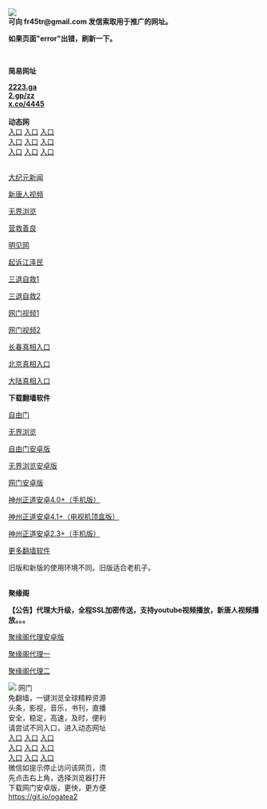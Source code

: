 <td align="center"><a target="_blank" href="https://raw.githubusercontent.com/szzd1/szzd1.github.io/master/1.JPG"><img src="https://raw.githubusercontent.com/szzd1/2/master/6.JPG" style="max-width:100%;"></a></td><br>
<strong>可向 fr45tr@gmail.com 发信索取用于推广的网址。</strong>
<p><strong>如果页面"error"出错，刷新一下。</strong></p>
<br>
<p><strong>简易网址</strong></p>
<strong><a href="http://2223.ga">2223.ga</a></strong><br>
<strong><a href="http://2.gp/zz">2.gp/zz</a></strong><br>
<strong><a href="http://x.co/4445">x.co/4445</a></strong><br>
<br>
<strong>动态网</strong>
<br>
      <a href="http://t.cn/RB7MlrV" rel="nofollow">入口</a>
      <a href="http://219.85.104.170/1" rel="nofollow">入口</a>
      <a href="http://ovudgtsd.gpzeukry.ml/70cdtw" rel="nofollow">入口</a><br>
      <a href="http://ovudgtsd.gpzeukry.ml/70ydtw" rel="nofollow">入口</a>
      <a href="http://ovudgtsd.gpzeukry.ml/70ip03dw" rel="nofollow">入口</a>
      <a href="http://ovudgtsd.gpzeukry.ml/70fdtw" rel="nofollow">入口</a><br>
      <a href="http://ovudgtsd.gpzeukry.ml/70sdtw" rel="nofollow">入口</a>
      <a href="http://ovudgtsd.gpzeukry.ml/70ip04dw" rel="nofollow">入口</a>
      <a href="http://ovudgtsd.gpzeukry.ml/70hdtw" rel="nofollow">入口</a><br>

<br>
<p><a href="http://t.cn/RB7MjPU" rel="nofollow">大纪元新闻</a></p>
<p><a href="http://t.cn/RB7Mj23" rel="nofollow">新唐人视频</a></p>
<p><a href="http://t.cn/RB7MjtX" rel="nofollow">无界浏览</a></p>
<p><a href="http://ovudgtsd.gpzeukry.ml/70gqg" rel="nofollow">营救善良</a></p>
<p><a href="http://ovudgtsd.gpzeukry.ml/mjw" rel="nofollow">明见网</a></p>
<p><a href="http://ovudgtsd.gpzeukry.ml/70gsj" rel="nofollow">起诉江泽民</a></p>
<p><a href="http://t.cn/RB7Ml8Q">三退自救1</a></p>
<p><a href="http://ovudgtsd.gpzeukry.ml/szmst" rel="nofollow">三退自救2</a></p>
<p><a href="http://t.cn/RB7Ml0I" rel="nofollow">网门视频1</a></p>
<p><a href="http://inwkyzon.nmeluml.ga" rel="nofollow">网门视频2</a></p>
<p><a href="https://s3.amazonaws.com/ogate/show.htm?r873651&amp;from=852" rel="nofollow">长春真相入口</a></p>
<p><a href="https://s3.amazonaws.com/ogate/show.htm?r873649&amp;from=852" rel="nofollow">北京真相入口</a></p>
<p><a href="https://s3.amazonaws.com/ogate/show.htm?r873656&amp;from=852 rel="nofollow">大陆真相入口</a><br></p>
<p><p><strong>下载翻墙软件</strong></p>


<p><a href="https://git.io/fgp" rel="nofollow">自由门</a></p>
<p><a href="https://git.io/vEJlj rel="nofollow">无界浏览</a></p>
<p><a href="https://git.io/fgma" rel="nofollow">自由门安卓版</a></p>
<p><a href="https://s3.amazonaws.com/693/um.apk" rel="nofollow">无界浏览安卓版</a></p>
<p><a href="https://git.io/ogatea2">网门安卓版</a></p>
<p><a href="https://git.io/vQjqe" rel="nofollow">神州正道安卓4.0+（手机版）</a></p>
<p><a href="https://git.io/vAonz" rel="nofollow">神州正道安卓4.1+（电视机顶盒版）</a></p>
<p><a href="https://git.io/vA5GO" rel="nofollow">神州正道安卓2.3+（手机版）</a></p>
<p><a href="https://github.com/bannedbook/fanqiang/wiki">更多翻墙软件</a></p>
旧版和新版的使用环境不同。旧版适合老机子。<br>


<br>
<p><strong>聚缘阁</strong></p>
<p><strong>【公告】代理大升级，全程SSL加密传送，支持youtube视频播放，新唐人视频播放。。。</strong></p>
<p><a href="https://github.com/hao369/a/raw/master/j8.apk">聚缘阁代理安卓版</a></p>
<p><a href="https://github.com/yuange99/4/wiki/szzd">聚缘阁代理一</a></p>
<p><a href="https://github.com/yuange99/4/wiki/szzd">聚缘阁代理二</a></p>
<td align="center"><a target="_blank" href="https://cloud.githubusercontent.com/assets/11880933/13434984/f430fae2-e012-11e5-814f-c2df1e82b247.jpg"><img src="https://cloud.githubusercontent.com/assets/11880933/13434984/f430fae2-e012-11e5-814f-c2df1e82b247.jpg" style="max-width:100%;"></a></td>
  </tr>
  <tr>
    <td align="center">网门<br>
      免翻墙，一键浏览全球精粹资源<br>
      头条，影视，音乐，书刊，直播<br>
      安全，稳定，高速，及时，便利<br>
    </td>
  </tr><tr>
    <td align="center">请尝试不同入口，进入动态网址<br>      
      <a href="https://s3.us-east-2.amazonaws.com/ogateh/show.htm?from=ogit" rel="nofollow">入口</a>
      <a href="https://s3.eu-west-2.amazonaws.com/ogatel/show.htm?from=ogit" rel="nofollow">入口</a>
      <a href="https://s3.amazonaws.com/ogate/show.htm?from=ogit" rel="nofollow">入口</a><br>
      <a href="https://s3.ap-northeast-2.amazonaws.com/ogates/show.htm?from=ogit" rel="nofollow">入口</a>
      <a href="https://s3.eu-central-1.amazonaws.com/ogatef/show.htm?from=ogit" rel="nofollow">入口</a>
      <a href="https://s3.ap-south-1.amazonaws.com/ogatem/show.htm?from=ogit" rel="nofollow">入口</a><br>
      <a href="https://s3-us-west-1.amazonaws.com/ogaten/show.htm?from=ogit" rel="nofollow">入口</a>
      <a href="https://s3.ca-central-1.amazonaws.com/ogatec/show.htm?from=ogit" rel="nofollow">入口</a>
      <a href="https://s3-ap-northeast-1.amazonaws.com/ogatet/show.htm?from=ogit" rel="nofollow">入口</a><br>
      微信如提示停止访问该网页，须<br>
      先点击右上角，选择浏览器打开<br>
    </td>
  </tr>
  <tr>
    <td align="center">
      下载网门安卓版，更快，更方便<br><a href="https://raw.githubusercontent.com/oGate2/up/master/oGate.apk" rel="nofollow">https://git.io/ogatea2</a><br>
